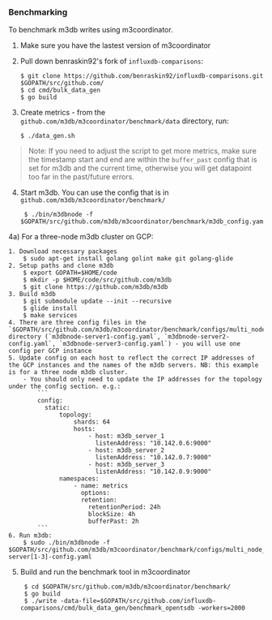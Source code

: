 ### Benchmarking

To benchmark m3db writes using m3coordinator.

1) Make sure you have the lastest version of m3coordinator
2) Pull down benraskin92's fork of `influxdb-comparisons`:

       $ git clone https://github.com/benraskin92/influxdb-comparisons.git $GOPATH/src/github.com/
       $ cd cmd/bulk_data_gen
       $ go build

3) Create metrics - from the `github.com/m3db/m3coordinator/benchmark/data` directory, run:

       $ ./data_gen.sh

> Note: If you need to adjust the script to get more metrics, make sure the timestamp start and end are within the `buffer_past` config that is set for m3db and the current time, otherwise you will get datapoint too far in the past/future errors.

4) Start m3db. You can use the config that is in `github.com/m3db/m3coordinator/benchmark/`

        $ ./bin/m3dbnode -f $GOPATH/src/github.com/m3db/m3coordinator/benchmark/m3db_config.yaml

4a) For a three-node m3db cluster on GCP:

    1. Download necessary packages
        $ sudo apt-get install golang golint make git golang-glide
    2. Setup paths and clone m3db
        $ export GOPATH=$HOME/code
        $ mkdir -p $HOME/code/src/github.com/m3db
        $ git clone https://github.com/m3db/m3db
    3. Build m3db
        $ git submodule update --init --recursive
        $ glide install
        $ make services
    4. There are three config files in the `$GOPATH/src/github.com/m3db/m3coordinator/benchmark/configs/multi_node_setup` directory (`m3dbnode-server1-config.yaml`, `m3dbnode-server2-config.yaml`, `m3dbnode-server3-config.yaml`) - you will use one config per GCP instance
    5. Update config on each host to reflect the correct IP addresses of the GCP instances and the names of the m3db servers. NB: this example is for a three node m3db cluster.
        - You should only need to update the IP addresses for the topology under the config section. e.g.:
            ```
            config:
              static:
                  topology:
                      shards: 64
                      hosts:
                          - host: m3db_server_1
                            listenAddress: "10.142.0.6:9000"
                          - host: m3db_server_2
                            listenAddress: "10.142.0.7:9000"
                          - host: m3db_server_3
                            listenAddress: "10.142.0.9:9000"
                  namespaces:
                      - name: metrics
                        options:
                        retention:
                          retentionPeriod: 24h
                          blockSize: 4h
                          bufferPast: 2h
            ```
    6. Run m3db:
        $ sudo ./bin/m3dbnode -f $GOPATH/src/github.com/m3db/m3coordinator/benchmark/configs/multi_node_setup/m3dbnode-server[1-3]-config.yaml

5) Build and run the benchmark tool in m3coordinator

        $ cd $GOPATH/src/github.com/m3db/m3coordinator/benchmark/
        $ go build
        $ ./write -data-file=$GOPATH/src/github.com/influxdb-comparisons/cmd/bulk_data_gen/benchmark_opentsdb -workers=2000
